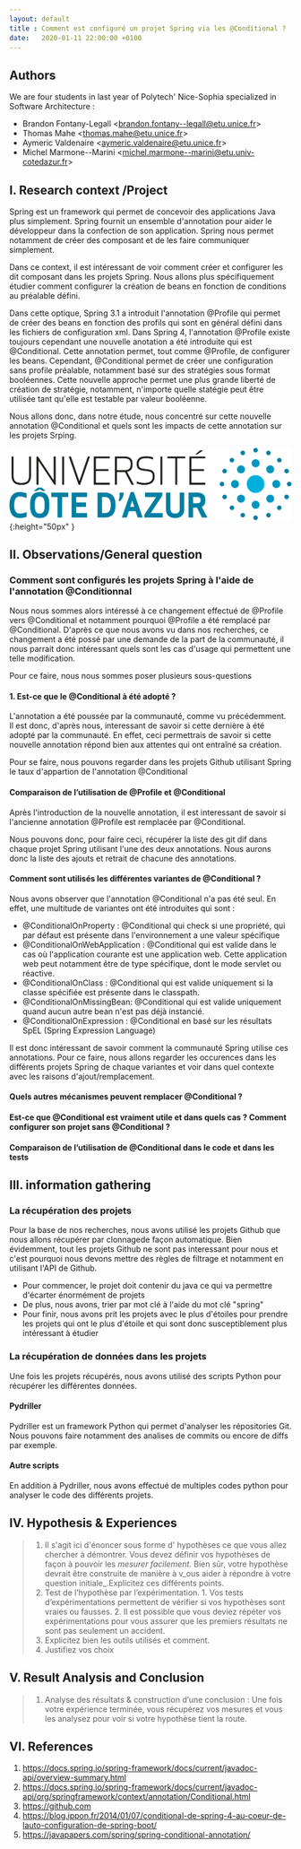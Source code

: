 ```yaml
---
layout: default
title : Comment est configuré un projet Spring via les @Conditional ?
date:   2020-01-11 22:00:00 +0100
---
```


## Authors

We are four students in last year of Polytech' Nice-Sophia specialized in Software Architecture :

* Brandon Fontany-Legall &lt;brandon.fontany--legall@etu.unice.fr&gt;
* Thomas Mahe &lt;thomas.mahe@etu.unice.fr&gt;
* Aymeric Valdenaire &lt;aymeric.valdenaire@etu.unice.fr&gt;
* Michel Marmone--Marini &lt;michel.marmone--marini@etu.univ-cotedazur.fr&gt;

## I. Research context /Project

Spring est un framework qui permet de concevoir des applications Java plus simplement. Spring fournit un ensemble d'annotation pour aider le développeur dans la confection de son application. 
Spring nous permet notamment de créer des composant et de les faire communiquer simplement. 

Dans ce context, il est intéressant de voir comment créer et configurer les dit composant dans les projets Spring. 
Nous allons plus spécifiquement étudier comment configurer la création de beans en fonction de conditions au préalable défini.

Dans cette optique, Spring 3.1 a introduit l'annotation @Profile qui permet de créer des beans en fonction des profils qui sont en général défini dans les fichiers de configuration xml.
Dans Spring 4, l'annotation @Profile existe toujours cependant une nouvelle anotation a été introduite qui est @Conditional. Cette annotation permet, tout comme @Profile, de configurer les beans. 
Cependant, @Conditional permet de créer une configuration sans profile préalable, notamment basé sur des stratégies sous format booléennes. Cette nouvelle approche permet une plus grande liberté de création de stratégie, notamment, n'importe quelle statégie peut être utilisée tant qu'elle est testable par valeur booléenne.

Nous allons donc, dans notre étude, nous concentré sur cette nouvelle annotation @Conditional et quels sont les impacts de cette annotation sur les projets Srping.

![Figure 1: Logo UCA](../assets/model/UCAlogoQlarge.png){:height="50px" }


## II. Observations/General question
### Comment sont configurés les projets Spring à l'aide de l'annotation @Conditionnal

Nous nous sommes alors intéressé à ce changement effectué de @Profile vers @Conditional et notamment pourquoi @Profile a été remplacé par @Conditional.
D'après ce que nous avons vu dans nos recherches, ce changement a été possé par une demande de la part de la communauté, il nous parrait donc intéressant quels sont les cas d'usage qui permettent une telle modification.

Pour ce faire, nous nous sommes poser plusieurs sous-questions 

#### 1. Est-ce que le @Conditional à été adopté ?

L'annotation a été poussée par la communauté, comme vu précédemment. 
Il est donc, d'après nous, interessant de savoir si cette dernière à été adopté par la communauté.
En effet, ceci permettrais de savoir si cette nouvelle annotation répond bien aux attentes qui ont entraîné sa création.

Pour se faire, nous pouvons regarder dans les projets Github utilisant Spring le taux d'appartion de l'annotation @Conditional

#### Comparaison de l’utilisation de @Profile et @Conditional

Après l'introduction de la nouvelle annotation, il est interessant de savoir si l'ancienne annotation @Profile est remplacée par @Conditional.

Nous pouvons donc, pour faire ceci, récupérer la liste des git dif dans chaque projet Spring utilisant l'une des deux annotations.
Nous aurons donc la liste des ajouts et retrait de chacune des annotations.

#### Comment sont utilisés les différentes variantes de @Conditional ?

Nous avons observer que l'annotation @Conditional n'a pas été seul. 
En effet, une multitude de variantes ont été introduites qui sont :
- @ConditionalOnProperty : @Conditional qui check si une propriété, qui par défaut est présente dans l'environnement a une valeur spécifique
- @ConditionalOnWebApplication : @Conditional qui est valide dans le cas où l'application courante est une application web. Cette application web peut notamment être de type spécifique, dont le mode servlet ou réactive.
- @ConditionalOnClass : @Conditional qui est valide uniquement si la classe spécifiée est présente dans le classpath.
- @ConditionalOnMissingBean: @Conditional qui est valide uniquement quand aucun autre bean n'est pas déjà instancié.
- @ConditionalOnExpression : @Conditional en basé sur les résultats SpEL (Spring Expression Language)

Il est donc intéressant de savoir comment la communauté Spring utilise ces annotations. 
Pour ce faire, nous allons regarder les occurences dans les différents projets Spring de chaque variantes et voir dans quel contexte avec les raisons d'ajout/remplacement.

#### Quels autres mécanismes peuvent remplacer @Conditional ?

#### Est-ce que @Conditional est vraiment utile et dans quels cas ?  Comment configurer son projet sans @Conditional ?

#### Comparaison de l’utilisation de @Conditional dans le code et dans les tests


## III. information gathering

### La récupération des projets
Pour la base de nos recherches, nous avons utilisé les projets Github que nous allons récupérer par clonnagede façon automatique.
Bien évidemment, tout les projets Github ne sont pas interessant pour nous et c'est pourquoi nous devons mettre des règles de filtrage et notamment en utilisant l'API de Github.
- Pour commencer, le projet doit contenir du java ce qui va permettre d'écarter énormément de projets
- De plus, nous avons, trier par mot clé à l'aide du mot clé "spring"
- Pour finir, nous avons prit les projets avec le plus d'étoiles pour prendre les projets qui ont le plus d'étoile et qui sont donc susceptiblement plus intéressant à étudier

### La récupération de données dans les projets
Une fois les projets récupérés, nous avons utilisé des scripts Python pour récupérer les différentes données.

#### Pydriller
Pydriller est un framework Python qui permet d'analyser les répositories Git.
Nous pouvons faire notamment des analises de commits ou encore de diffs par exemple.

#### Autre scripts
En addition à Pydriller, nous avons effectué de multiples codes python pour analyser le code des différents projets.

## IV. Hypothesis & Experiences

> 1. Il s'agit ici d'énoncer sous forme d' hypothèses ce que vous allez chercher à démontrer. Vous devez définir vos hypothèses de façon à pouvoir les _mesurer facilement._ Bien sûr, votre hypothèse devrait être construite de manière à v_ous aider à répondre à votre question initiale_.Explicitez ces différents points.
> 2. Test de l’hypothèse par l’expérimentation. 1. Vos tests d’expérimentations permettent de vérifier si vos hypothèses sont vraies ou fausses. 2. Il est possible que vous deviez répéter vos expérimentations pour vous assurer que les premiers résultats ne sont pas seulement un accident.
> 3. Explicitez bien les outils utilisés et comment.
> 4. Justifiez vos choix

## V. Result Analysis and Conclusion

> 1. Analyse des résultats & construction d’une conclusion : Une fois votre expérience terminée, vous récupérez vos mesures et vous les analysez pour voir si votre hypothèse tient la route. 

## VI. References

1. https://docs.spring.io/spring-framework/docs/current/javadoc-api/overview-summary.html
2. https://docs.spring.io/spring-framework/docs/current/javadoc-api/org/springframework/context/annotation/Conditional.html 
3. https://github.com
4. https://blog.ippon.fr/2014/01/07/conditional-de-spring-4-au-coeur-de-lauto-configuration-de-spring-boot/
5. https://javapapers.com/spring/spring-conditional-annotation/ 


